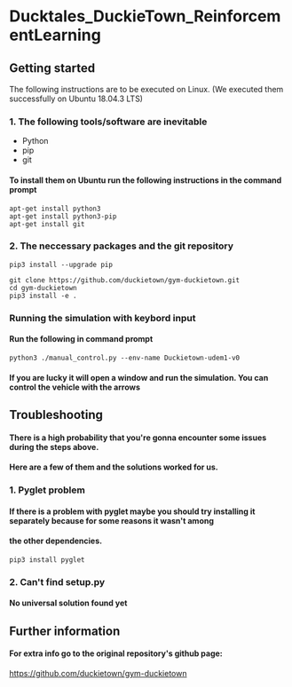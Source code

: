 # Ducktales_DuckieTown_ReinforcementLearning

## Getting started

The following instructions are to be executed on Linux. (We executed them successfully on Ubuntu 18.04.3 LTS)

### 1. The following tools/software are inevitable

- Python
- pip
- git

#### To install them on Ubuntu run the following instructions in the command prompt
```
apt-get install python3
apt-get install python3-pip
apt-get install git
```
### 2. The neccessary packages and the git repository
```
pip3 install --upgrade pip

git clone https://github.com/duckietown/gym-duckietown.git
cd gym-duckietown
pip3 install -e .
```
### Running the simulation with keybord input
#### Run the following in command prompt
```
python3 ./manual_control.py --env-name Duckietown-udem1-v0
```
#### If you are lucky it will open a window and run the simulation. You can control the vehicle with the arrows

## Troubleshooting

#### There is a high probability that you're gonna encounter some issues during the steps above.
#### Here are a few of them and the solutions worked for us.

### 1. Pyglet problem
#### If there is a problem with pyglet maybe you should try installing it separately because for some reasons it wasn't among
#### the other dependencies.
```
pip3 install pyglet
```
### 2. Can't find setup.py
#### No universal solution found yet

## Further information 
#### For extra info go to the original repository's github page:
https://github.com/duckietown/gym-duckietown
